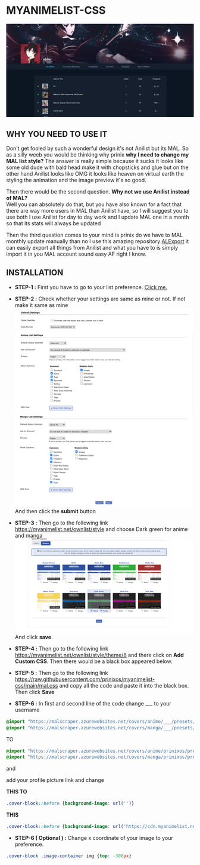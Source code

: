 # MYANIMELIST-CSS

![MAL screenshot](./screenshot.png)

## WHY YOU NEED TO USE IT

Don't get fooled by such a wonderful design it's not Anilist but its MAL. So as
a silly weeb you would be thinking why prinix **why I need to change my
MAL list style?** The answer is really simple because it sucks it looks like
some old dude with bald head make it with chopsticks and glue but on the other
hand Anilist looks like OMG it looks like heaven on virtual earth the styling
the animation and the image preview it's so good.

Then there would be the second question. **Why not we use Anilist instead of MAL?**<br>
Well you can absolutely do that, but you have also known for a fact that there are way more users in MAL than Anilist have, so I will suggest you to use both I use Anilist for day to day work and I update MAL one in a month so that its stats will always be updated

Then the third question comes to your mind is prinix do we have to MAL monthly update manually than no I use this amazing repository [ALExport](https://github.com/MajorApplePie/ALExport) it can easily export all things from Anilist and what you have to is simply import it in you MAL account sound easy AF right I know.

## INSTALLATION

- **STEP-1 :** First you have to go to your list preference. [Click me.](https://myanimelist.net/editprofile.php?go=listpreferences)
- **STEP-2 :** Check whether your settings are same as mine or not. If not make it same as mine
  ![Default settings](./assets/default-settings.png)
  ![anime settings](./assets/anime-settings.png)
  ![manga settings](./assets/manga-settings.png)
  And then click the **submit** button

- **STEP-3 :** Then go to the following link https://myanimelist.net/ownlist/style and choose Dark green for anime and manga
  ![List style](./assets/liststyle.png)
  And click **save**.

- **STEP-4 :** Then go to the following link https://myanimelist.net/ownlist/style/theme/8
  and there click on **Add Custom CSS**. Then there would be a black box appeared below.
- **STEP-5 :** Then go to the following link https://raw.githubusercontent.com/prinixos/myanimelist-css/main/mal.css and copy all the code and paste it into the black box. Then click **Save**
- **STEP-6** : In first and second line of the code change \_\_\_ to your username

```CSS
@import "https://malscraper.azurewebsites.net/covers/anime/___/presets/datatitlebefore";
@import "https://malscraper.azurewebsites.net/covers/manga/___/presets/datatitlebefore";
```

TO

```CSS
@import "https://malscraper.azurewebsites.net/covers/anime/prinixos/presets/datatitlebefore";
@import "https://malscraper.azurewebsites.net/covers/manga/prinixos/presets/datatitlebefore";
```

and

add your profile picture link and change <BR>

**THIS TO**

```CSS
.cover-block::before {background-image: url('')}
```

**THIS**

```CSS
.cover-block::before {background-image: url('https://cdn.myanimelist.net/images/userimages/11120973.jpg?t=1619883600')}
```

- **STEP-6 ( Optional ) :** Change x coordinate of your image to your preference.

```CSS
.cover-block .image-container img {top: -308px}
```

